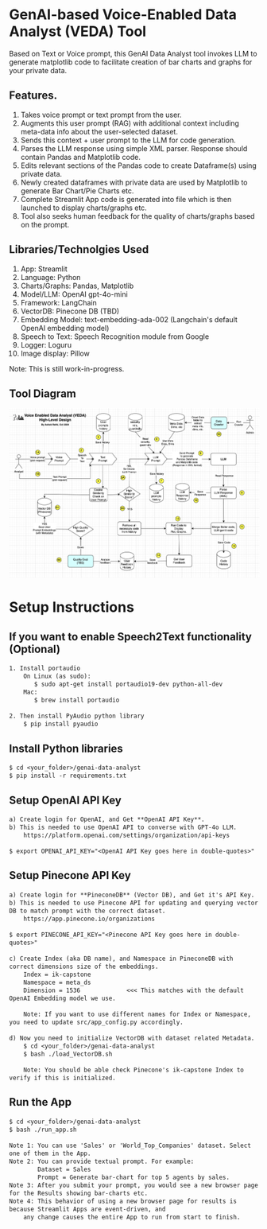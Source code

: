 # GenAI-based Voice-Enabled Data Analyst (VEDA) Tool
Based on Text or Voice prompt, this GenAI Data Analyst tool invokes LLM to generate matplotlib code to facilitate creation of bar charts and graphs for your private data.

## Features.
1. Takes voice prompt or text prompt from the user.
2. Augments this user prompt (RAG) with additional context including meta-data info about the user-selected dataset.
3. Sends this context + user prompt to the LLM for code generation.
4. Parses the LLM response using simple XML parser. Response should contain Pandas and Matplotlib code.
5. Edits relevant sections of the Pandas code to create Dataframe(s) using private data.
6. Newly created dataframes with private data are used by Matplotlib to generate Bar Chart/Pie Charts etc.
7. Complete Streamlit App code is generated into file which is then launched to display charts/graphs etc.
8. Tool also seeks human feedback for the quality of charts/graphs based on the prompt.

## Libraries/Technolgies Used
1. App: Streamlit
2. Language: Python
3. Charts/Graphs: Pandas, Matplotlib
4. Model/LLM: OpenAI gpt-4o-mini
5. Framework: LangChain
6. VectorDB: Pinecone DB  (TBD)
7. Embedding Model: text-embedding-ada-002 (Langchain's default OpenAI embedding model)
8. Speech to Text: Speech Recognition module from Google
9. Logger: Loguru
10. Image display: Pillow

Note: This is still work-in-progress.

## Tool Diagram
![Diagram for Voice-Enabled Data Analyst Tool](docs/diagram-voice-enabled-data-analyst.png)

# Setup Instructions
## If you want to enable Speech2Text functionality (Optional)
    1. Install portaudio
        On Linux (as sudo):
           $ sudo apt-get install portaudio19-dev python-all-dev
        Mac:
           $ brew install portaudio

    2. Then install PyAudio python library
        $ pip install pyaudio

## Install Python libraries
    $ cd <your_folder>/genai-data-analyst
    $ pip install -r requirements.txt

## Setup OpenAI API Key
    a) Create login for OpenAI, and Get **OpenAI API Key**.
    b) This is needed to use OpenAI API to converse with GPT-4o LLM.
        https://platform.openai.com/settings/organization/api-keys

    $ export OPENAI_API_KEY="<OpenAI API Key goes here in double-quotes>"

## Setup Pinecone API Key
    a) Create login for **PineconeDB** (Vector DB), and Get it's API Key.
    b) This is needed to use Pinecone API for updating and querying vector DB to match prompt with the correct dataset.
        https://app.pinecone.io/organizations

    $ export PINECONE_API_KEY="<Pinecone API Key goes here in double-quotes>"

    c) Create Index (aka DB name), and Namespace in PineconeDB with correct dimensions size of the embeddings.
        Index = ik-capstone
        Namespace = meta_ds
        Dimension = 1536             <<< This matches with the default OpenAI Embedding model we use.

        Note: If you want to use different names for Index or Namespace, you need to update src/app_config.py accordingly.

    d) Now you need to initialize VectorDB with dataset related Metadata.
        $ cd <your_folder>/genai-data-analyst
        $ bash ./load_VectorDB.sh

        Note: You should be able check Pinecone's ik-capstone Index to verify if this is initialized.        

## Run the App
    $ cd <your_folder>/genai-data-analyst
    $ bash ./run_app.sh

    Note 1: You can use 'Sales' or 'World_Top_Companies' dataset. Select one of them in the App.
    Note 2: You can provide textual prompt. For example:
            Dataset = Sales
            Prompt = Generate bar-chart for top 5 agents by sales.
    Note 3: After you submit your prompt, you would see a new browser page for the Results showing bar-charts etc.
    Note 4: This behavior of using a new browser page for results is because Streamlit Apps are event-driven, and
        any change causes the entire App to run from start to finish.

